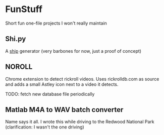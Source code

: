 # FunStuff
Short fun one-file projects I won't really maintain

## Shi.py
A [ship](http://www.urbandictionary.com/define.php?term=shipping) generator (very barbones for now, just a proof of concept)

## NOROLL
Chrome extension to detect rickroll videos. Uses rickrolldb.com as source and adds a small Astley icon next to a video it detects.

TODO: fetch new database file periodically

## Matlab M4A to WAV batch converter

Name says it all. I wrote this while driving to the Redwood National Park (clarification: I wasn't the one driving)
